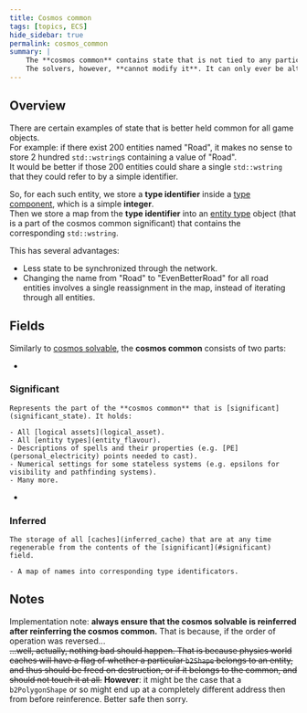 ```yaml
---
title: Cosmos common
tags: [topics, ECS] 
hide_sidebar: true
permalink: cosmos_common
summary: |
    The **cosmos common** contains state that is not tied to any particular [entity](entity) or [component](component), but is still required by the [solvers](solver).  
    The solvers, however, **cannot modify it**. It can only ever be altered during the content creation stage, e.g. in [editor](editor_setup).  
---
```


## Overview

There are certain examples of state that is better held common for all game objects.  
For example: if there exist 200 entities named "Road", it makes no sense to store 2 hundred ``std::wstring``s containing a value of "Road".  
It would be better if those 200 entities could share a single ``std::wstring`` that they could refer to by a simple identifier.

So, for each such entity, we store a **type identifier** inside a [type component](type_component), which is a simple **integer**.  
Then we store a map from the **type identifier** into an [entity type](entity_flavour) object (that is a part of the cosmos common significant) that contains the corresponding ``std::wstring``.  

This has several advantages:  
- Less state to be synchronized through the network.
- Changing the name from "Road" to "EvenBetterRoad" for all road entities involves a single reassignment in the map, instead of iterating through all entities.

## Fields

Similarly to [cosmos solvable](cosmos_solvable), the **cosmos common** consists of two parts:

- 
### Significant

    Represents the part of the **cosmos common** that is [significant](significant_state). It holds:
    
    - All [logical assets](logical_asset).
    - All [entity types](entity_flavour).
    - Descriptions of spells and their properties (e.g. [PE](personal_electricity) points needed to cast).
    - Numerical settings for some stateless systems (e.g. epsilons for visibility and pathfinding systems).
    - Many more.
    

- 
### Inferred

    The storage of all [caches](inferred_cache) that are at any time regenerable from the contents of the [significant](#significant) field.
    
    - A map of names into corresponding type identificators.

## Notes

Implementation note: **always ensure that the cosmos solvable is reinferred after reinferring the cosmos common.** That is because, if the order of operation was reversed...  
~~...well, actually, nothing bad should happen. That is because physics world caches will have a flag of whether a particular ``b2Shape`` belongs to an entity, and thus should be freed on destruction, or if it belongs to the common, and should not touch it at all.~~
**However**: it might be the case that a ``b2PolygonShape`` or so might end up at a completely different address then from before reinference. Better safe then sorry.
